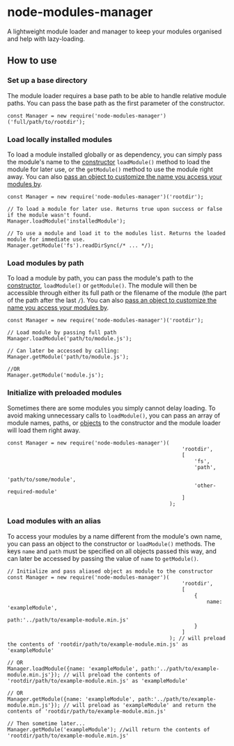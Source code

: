 # node-modules-manager
A lightweight module loader and manager to keep your modules organised and help with lazy-loading.

## How to use

### Set up a base directory

The module loader requires a base path to be able to handle relative module paths. You can pass the base path as the first parameter of the constructor.

```
const Manager = new require('node-modules-manager')('full/path/to/rootdir');
```

### Load locally installed modules

To load a module installed globally or as dependency, you can simply pass the module's name to the [constructor](#initialize-with-preloaded-modules) `loadModule()` method to load the module for later use, or the `getModule()` method to use the module right away. You can also [pass an object to customize the name you access your modules by](#load-modules-with-an-alias).

```
const Manager = new require('node-modules-manager')('rootdir');

// To load a module for later use. Returns true upon success or false if the module wasn't found.
Manager.loadModule('installedModule');

// To use a module and load it to the modules list. Returns the loaded module for immediate use.
Manager.getModule('fs').readDirSync(/* ... */);
```

### Load modules by path

To load a module by path, you can pass the module's path to the [constructor](#initialize-with-preloaded-modules), `loadModule()` or `getModule()`. The module will then be accessible through either its full path or the filename of the module (the part of the path after the last `/`). You can also [pass an object to customize the name you access your modules by](#load-modules-with-an-alias).

```
const Manager = new require('node-modules-manager')('rootdir');

// Load module by passing full path
Manager.loadModule('path/to/module.js');

// Can later be accessed by calling:
Manager.getModule('path/to/module.js');

//OR
Manager.getModule('module.js');
```

### Initialize with preloaded modules

Sometimes there are some modules you simply cannot delay loading. To avoid making unnecessary calls to `loadModule()`, you can pass an array of module names, paths, or [objects](#load-modules-with-an-alias) to the constructor and the module loader will load them right away.

```
const Manager = new require('node-modules-manager')(
														'rootdir',
														[
															'fs', 
															'path', 
															'path/to/some/module', 
															'other-required-module'
														]
													);
```

### Load modules with an alias

To access your modules by a name different from the module's own name, you can pass an object to the constructor or `loadModule()` methods. The keys `name` and `path` must be specified on all objects passed this way, and can later be accessed by passing the value of `name` to `getModule()`.

```
// Initialize and pass aliased object as module to the constructor
const Manager = new require('node-modules-manager')(
														'rootdir',
														[
															{
																name: 'exampleModule', 
																path:'../path/to/example-module.min.js'
															}
														]
													); // will preload the contents of 'rootdir/path/to/example-module.min.js' as 'exampleModule'

// OR
Manager.loadModule({name: 'exampleModule', path:'../path/to/example-module.min.js'}); // will preload the contents of 'rootdir/path/to/example-module.min.js' as 'exampleModule'

// OR 
Manager.getModule({name: 'exampleModule', path:'../path/to/example-module.min.js'}); // will preload as 'exampleModule' and return the contents of 'rootdir/path/to/example-module.min.js'

// Then sometime later...
Manager.getModule('exampleModule'); //will return the contents of 'rootdir/path/to/example-module.min.js'
```

